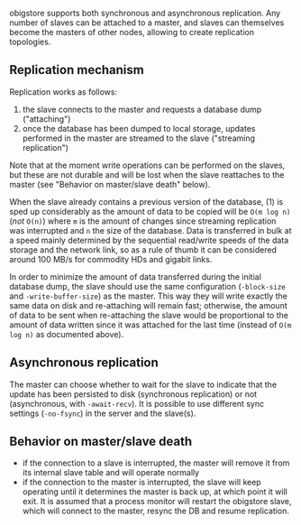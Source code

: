 
obigstore supports both synchronous and asynchronous replication. Any number
of slaves can be attached to a master, and slaves can themselves become the
masters of other nodes, allowing to create replication topologies.

Replication mechanism
---------------------

Replication works as follows:

1. the slave connects to the master and requests a database dump ("attaching")
2. once the database has been dumped to local storage, updates performed in
   the master are streamed to the slave ("streaming replication")

Note that at the moment write operations can be performed on the slaves, but
these are not durable and will be lost when the slave reattaches to the master
(see "Behavior on master/slave death" below).

When the slave already contains a previous version of the database, (1) is
sped up considerably as the amount of data to be copied will be `O(m log n)`
(*not* `O(n)`) where `m` is the amount of changes since streaming replication
was interrupted and `n` the size of the database. Data is transferred in bulk
at a speed mainly determined by the sequential read/write speeds of the data
storage and the network link, so as a rule of thumb it can be considered
around 100 MB/s for commodity HDs and gigabit links.

In order to minimize the amount of data transferred during the initial
database dump, the slave should use the same configuration (`-block-size` and
`-write-buffer-size`) as the master. This way they will write exactly the same
data on disk and re-attaching will remain fast; otherwise, the amount of data
to be sent when re-attaching the slave would be proportional to the amount of
data written since it was attached for the last time (instead of `O(m log n)`
as documented above).

Asynchronous replication
------------------------

The master can choose whether to wait for the slave to indicate that the
update has been persisted to disk (synchronous replication) or not
(asynchronous, with `-await-recv`). It is possible to use different sync
settings (`-no-fsync`) in the server and the slave(s).

Behavior on master/slave death
------------------------------

* if the connection to a slave is interrupted, the master will remove it from
  its internal slave table and will operate normally
* if the connection to the master is interrupted, the slave will keep
  operating until it determines the master is back up, at which point it will
  exit. It is assumed that a process monitor will restart the obigstore slave,
  which will connect to the master, resync the DB and resume replication.

<!-- vim: set ft=markdown: -->

